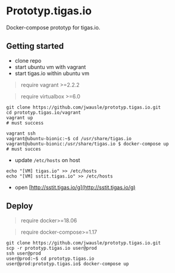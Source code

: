 # Prototyp.tigas.io

Docker-compose prototyp for tigas.io. 

## Getting started

* clone repo
* start ubuntu vm with vagrant 
* start tigas.io within ubuntu vm

> require vagrant >=2.2.2

> require virtualbox >=6.0

```
git clone https://github.com/jwausle/prototyp.tigas.io.git
cd prototyp.tigas.io/vagrant
vagrant up 
# must success

vagrant ssh 
vagrant@ubuntu-bionic:~$ cd /usr/share/tigas.io
vagrant@ubuntu-bionic:/usr/share/tigas.io $ docker-compose up
# must succes
```

* update `/etc/hosts` on host 

```
echo "[VM] tigas.io" >> /etc/hosts
echo "[VM] sstit.tigas.io" >> /etc/hosts
```

* open [http://sstit.tigas.io/g](http://sstit.tigas.io/g)

## Deploy

> require docker>=18.06

> require docker-compose>=1.17 

```
git clone https://github.com/jwausle/prototyp.tigas.io.git
scp -r prototyp.tigas.io user@prod
ssh user@prod
user@prod:~$ cd prototyp.tigas.io
user@prod:prototyp.tigas.io$ docker-compose up
```
